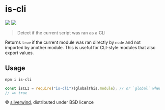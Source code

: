 # is-cli
[![](https://img.shields.io/npm/v/is-cli.svg?style=flat)](https://www.npmjs.org/package/is-cli) [![](https://img.shields.io/npm/dm/is-cli.svg)](https://www.npmjs.org/package/is-cli)
> Detect if the current script was ran as a CLI

Returns `true` if the current module was ran directly by `node` and not imported by another module. This is useful for CLI-style modules that also export values.

## Usage

```bash
npm i is-cli
```

```js
const isCLI = require("is-cli")(globalThis.module); // or `global` when running on Node 10
// => true
```

© [silverwind](https://github.com/silverwind), distributed under BSD licence
